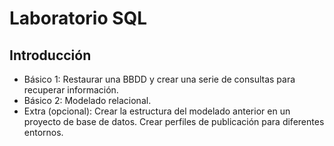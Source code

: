 # Laboratorio SQL
## Introducción
<ul>
<li>Básico 1: Restaurar una BBDD y crear una serie de consultas para recuperar información.</li>
<li>Básico 2: Modelado relacional.</li>
<li>Extra (opcional): Crear la estructura del modelado anterior en un proyecto de base de datos. Crear perfiles de publicación para diferentes entornos.</li>
</ul>
